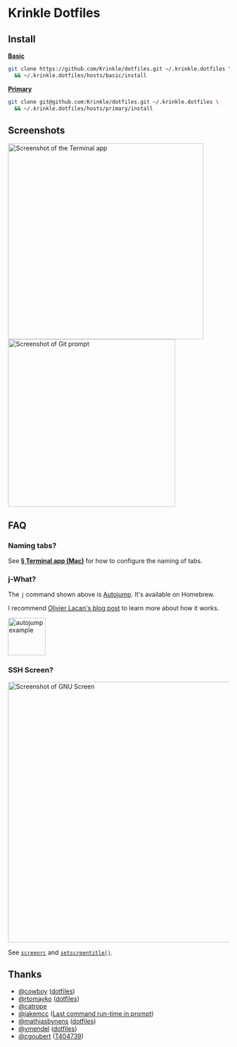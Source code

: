 # Krinkle Dotfiles

## Install

**[Basic](hosts/basic/#readme)**
```bash
git clone https://github.com/Krinkle/dotfiles.git ~/.krinkle.dotfiles \
  && ~/.krinkle.dotfiles/hosts/basic/install
```

**[Primary](hosts/primary/#readme)**
```bash
git clone git@github.com:Krinkle/dotfiles.git ~/.krinkle.dotfiles \
  && ~/.krinkle.dotfiles/hosts/primary/install
```

## Screenshots

<img height="444" alt="Screenshot of the Terminal app" src="https://user-images.githubusercontent.com/156867/53701021-b59e3300-3df0-11e9-8132-d0a85e9f80c9.png">
<img height="380" alt="Screenshot of Git prompt" src="https://i.imgur.com/AGJ9uz1.png">

## FAQ

### Naming tabs?

See [**§ Terminal app (Mac)**](hosts/primary#terminal-app) for how to configure the naming of tabs.

### j-What?

The `j` command shown above is [Autojump](https://github.com/wting/autojump). It's available on Homebrew.

I recommend [Olivier Lacan's blog post](https://olivierlacan.com/posts/cd-is-wasting-your-time/) to learn more about how it works.

<a href="https://twitter.com/TimoTijhof/status/980558438055858176"><img alt="autojump example" height="85" src="https://user-images.githubusercontent.com/156867/53701187-69ec8900-3df2-11e9-81fe-ca1676dac361.jpg"></a>

### SSH Screen?

<img width="591" alt="Screenshot of GNU Screen" src="https://user-images.githubusercontent.com/156867/54076468-dc061780-42a3-11e9-9f56-42b57299bbc4.png">


See [`screenrc`](https://github.com/Krinkle/dotfiles/blob/e4bf32b5188c71c0d728aae0f9d80622d3ccf049/hosts/wmf/screenrc) and [`setscreentitle()`](https://github.com/Krinkle/dotfiles/blob/db27954dcdd05e5d03ea101c97ae2bb096c412aa/hosts/wmf/bashrc#L112-L123).

## Thanks

* [@cowboy](https://github.com/cowboy) ([dotfiles](https://github.com/cowboy/dotfiles))
* [@rtomayko](https://github.com/rtomayko) ([dotfiles](https://github.com/rtomayko/dotfiles))
* [@catrope](https://github.com/catrope)
* [@jakemcc](https://github.com/jakemcc) ([Last command run-time in prompt](http://jakemccrary.com/blog/2015/05/03/put-the-last-commands-run-time-in-your-bash-prompt/))
* [@mathiasbynens](https://github.com/mathiasbynens) ([dotfiles](https://github.com/mathiasbynens/dotfiles/blob/ef819d5fcd/.osx))
* [@ymendel](https://github.com/ymendel) ([dotfiles](https://github.com/ymendel/dotfiles/tree/0ff3906a98/osx))
* [@cgoubert](https://github.com/cgoubert) ([T404739](https://phabricator.wikimedia.org/T404739))
